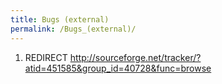 ```yaml
---
title: Bugs (external)
permalink: /Bugs_(external)/
---
```


1.  REDIRECT [<http://sourceforge.net/tracker/?atid=451585&group_id=40728&func=browse>](/http://sourceforge.net/tracker/?atid=451585&group_id=40728&func=browse "wikilink")
